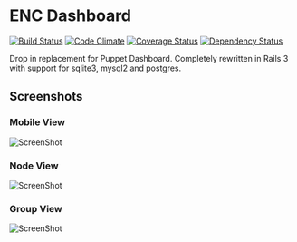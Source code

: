 # ENC Dashboard

[![Build Status](https://travis-ci.org/jbussdieker/ruby-enc.png?branch=master)](https://travis-ci.org/jbussdieker/ruby-enc)
[![Code Climate](https://codeclimate.com/github/jbussdieker/ruby-enc.png)](https://codeclimate.com/github/jbussdieker/ruby-enc)
[![Coverage Status](https://coveralls.io/repos/jbussdieker/ruby-enc/badge.png)](https://coveralls.io/r/jbussdieker/ruby-enc)
[![Dependency Status](https://gemnasium.com/jbussdieker/ruby-enc.svg)](https://gemnasium.com/jbussdieker/ruby-enc)

Drop in replacement for Puppet Dashboard. Completely rewritten in Rails 3 with support for sqlite3, mysql2 and postgres.

## Screenshots

### Mobile View

![ScreenShot](https://raw.github.com/jbussdieker/ruby-enc/master/doc/mobile.png)

### Node View

![ScreenShot](https://raw.github.com/jbussdieker/ruby-enc/master/doc/node_view.png)

### Group View

![ScreenShot](https://raw.github.com/jbussdieker/ruby-enc/master/doc/group_view.png)
